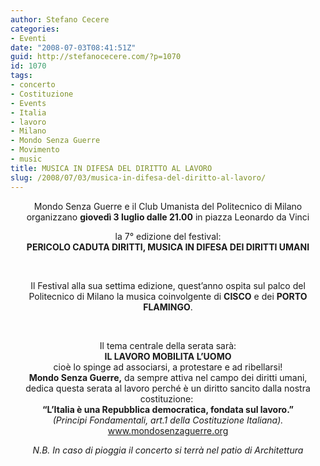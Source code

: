 ```yaml
---
author: Stefano Cecere
categories:
- Eventi
date: "2008-07-03T08:41:51Z"
guid: http://stefanocecere.com/?p=1070
id: 1070
tags:
- concerto
- Costituzione
- Events
- Italia
- lavoro
- Milano
- Mondo Senza Guerre
- Movimento
- music
title: MUSICA IN DIFESA DEL DIRITTO AL LAVORO
slug: /2008/07/03/musica-in-difesa-del-diritto-al-lavoro/
---
```


<p style="text-align: center">
  Mondo Senza Guerre e il Club Umanista del Politecnico di Milano<br /> organizzano <strong>giovedì 3 luglio dalle 21.00</strong> in piazza Leonardo da Vinci
</p>

<p style="text-align: center">
  la 7° edizione del festival:<br /> <span><span><strong>PERICOLO CADUTA DIRITTI, MUSICA IN DIFESA DEI DIRITTI UMANI</strong></span></span>
</p>

<p style="text-align: center">
   
</p>

<p style="text-align: center">
  Il Festival alla sua settima edizione, quest&#8217;anno ospita sul palco del Politecnico di Milano la musica coinvolgente di <strong><span>CISCO</span></strong> e dei <span><strong>PORTO FLAMINGO</strong></span>.
</p>

<p style="text-align: center">
   
</p>

<div style="text-align: center">
  Il tema centrale della serata sarà:<br /> <strong>IL LAVORO MOBILITA L&#8217;UOMO</strong><br /> cioè lo spinge ad associarsi, a protestare e ad ribellarsi!
</div>

<div style="text-align: center">
</div>

<div style="text-align: center">
  <strong>Mondo Senza Guerre,</strong> da sempre attiva nel campo dei diritti umani,<br /> dedica questa serata al lavoro perché è un diritto sancito dalla nostra costituzione: <br /> <strong>&#8220;L&#8217;Italia è una Repubblica democratica, fondata sul lavoro.&#8221;</strong><br /> <em>(Principi Fondamentali, art.1 della Costituzione Italiana).</em>
</div>

<div style="text-align: center">
</div>

<div style="text-align: center">
  <a href="http://www.mondosenzaguerre.org/" target="_self">www.mondosenzaguerre.org</a>
</div>

<p style="text-align: center">
  <em>N.B. In caso di pioggia il concerto si terrà nel patio di Architettura</em>
</p>